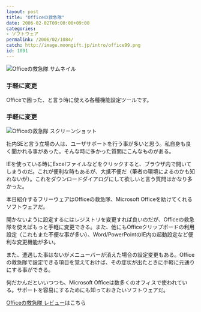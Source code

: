 ```yaml
---
layout: post
title: "Officeの救急隊"
date: 2006-02-02T09:00:00+09:00
categories:
- ソフトウェア
permalink: /2006/02/1084/
catch: http://image.moongift.jp/intro/office99.png
id: 1091
---
```

 ![Officeの救急隊 サムネイル](http://image.moongift.jp/intro/office99.t.png "Officeの救急隊 サムネイル")
  

### 手軽に変更
  
Officeで困った、と言う時に使える各種機能設定ツールです。  
<!--more-->  

### 手軽に変更
  

![Officeの救急隊 スクリーンショット](http://image.moongift.jp/intro/office99.png "Officeの救急隊 スクリーンショット")

  

社内SEと言う立場の人は、ユーザサポートを行う事が多いと思う。私自身も良く聞かれる事があった。そんな時に多かった質問にこんなものがある。

  

IEを使っている時にExcelファイルなどをクリックすると、ブラウザ内で開いてしまうのだ。これが便利な時もあるが、大抵不便だ（筆者の環境によるのかも知れないが）。これをダウンロードダイアログにして欲しいと言う質問はかなり多かった。

  

本日紹介するフリーウェアはOfficeの救急隊、Microsoft Officeを助けてくれるソフトウェアだ。

  

開かないように設定するにはレジストリを変更すれば良いのだが、Officeの救急隊を使えばもっと手軽に変更できる。また、他にもOfficeクリップボードの利用設定（これもまた不便な事が多い）、Word/PowerPointのIE内の起動設定など便利な変更機能が多い。

  

また、遭遇した事はないがメニューバーが消えた場合の設定変更もある。Officeの救急隊で設定できる項目を覚えておけば、その症状が出たときに手軽に元通りにする事ができる。

  

何だかんだといいつつも、Microsoft Officeは数多くのオフィスで使われている。サポートを容易にするためにも知っておきたいソフトウェアだ。

  

[Officeの救急隊 レビュー](http://fw.moongift.jp/review/i-1099.html)はこちら

